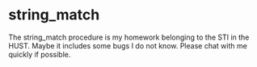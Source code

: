 # string_match
The string_match procedure is my homework belonging to the STI in the HUST.
Maybe it includes some bugs I do not know. Please chat with me quickly if possible.
